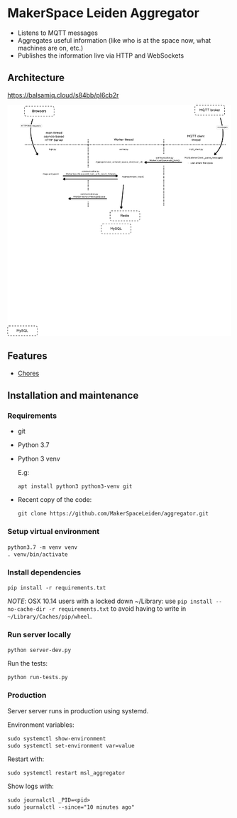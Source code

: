 # MakerSpace Leiden Aggregator

- Listens to MQTT messages
- Aggregates useful information (like who is at the space now, what machines are on, etc.)
- Publishes the information live via HTTP and WebSockets

## Architecture

https://balsamiq.cloud/s84bb/pl6cb2r

![Aggregator Architecture](Aggregator%20Architecture.png)


## Features

- [Chores](./src/aggregator/chores/README.md)

## Installation and maintenance

### Requirements
- git
- Python 3.7
- Python 3 venv
 
  E.g:
 
      apt install python3 python3-venv git

- Recent copy of the code:

      git clone https://github.com/MakerSpaceLeiden/aggregator.git

### Setup virtual environment

    python3.7 -m venv venv
    . venv/bin/activate

### Install dependencies

    pip install -r requirements.txt 

_NOTE_: OSX 10.14 users with a locked down ~/Library: use
`pip install --no-cache-dir -r requirements.txt`
to avoid having to write in `~/Library/Caches/pip/wheel`.

### Run server locally

    python server-dev.py
    
Run the tests:

    python run-tests.py


### Production

Server server runs in production using systemd.

Environment variables:

    sudo systemctl show-environment
    sudo systemctl set-environment var=value

Restart with:

    sudo systemctl restart msl_aggregator

Show logs with:

    sudo journalctl _PID=<pid>
    sudo journalctl --since="10 minutes ago"
